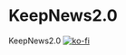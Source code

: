 # KeepNews2.0
 KeepNews2.0
 [![ko-fi](https://ko-fi.com/img/githubbutton_sm.svg)](https://ko-fi.com/K3K8EMH3R)
